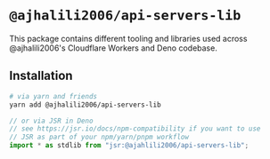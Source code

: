 # `@ajhalili2006/api-servers-lib`

This package contains different tooling and libraries used across @ajhalili2006's
Cloudflare Workers and Deno codebase.

## Installation

```sh
# via yarn and friends
yarn add @ajhalili2006/api-servers-lib
```

```ts
// or via JSR in Deno
// see https://jsr.io/docs/npm-compatibility if you want to use
// JSR as part of your npm/yarn/pnpm workflow
import * as stdlib from "jsr:@ajahlili2006/api-servers-lib";
```
